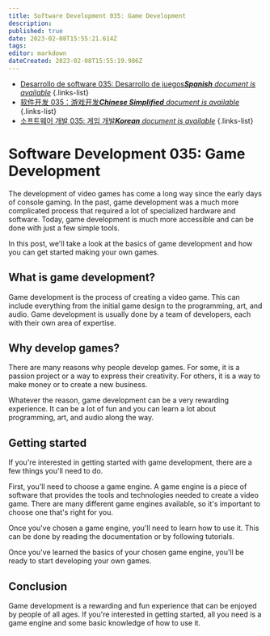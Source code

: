 ```yaml
---
title: Software Development 035: Game Development
description: 
published: true
date: 2023-02-08T15:55:21.614Z
tags: 
editor: markdown
dateCreated: 2023-02-08T15:55:19.986Z
---
```


- [Desarrollo de software 035: Desarrollo de juegos***Spanish** document is available*](/es/Knowledge-base/Software-Development/Learning/software-development-035-game-development)
{.links-list}
- [软件开发 035：游戏开发***Chinese Simplified** document is available*](/zh/Knowledge-base/Software-Development/Learning/software-development-035-game-development)
{.links-list}
- [소프트웨어 개발 035: 게임 개발***Korean** document is available*](/ko/Knowledge-base/Software-Development/Learning/software-development-035-game-development)
{.links-list}


# Software Development 035: Game Development

The development of video games has come a long way since the early days of console gaming. In the past, game development was a much more complicated process that required a lot of specialized hardware and software. Today, game development is much more accessible and can be done with just a few simple tools.

In this post, we'll take a look at the basics of game development and how you can get started making your own games.

## What is game development?

Game development is the process of creating a video game. This can include everything from the initial game design to the programming, art, and audio. Game development is usually done by a team of developers, each with their own area of expertise.

## Why develop games?

There are many reasons why people develop games. For some, it is a passion project or a way to express their creativity. For others, it is a way to make money or to create a new business.

Whatever the reason, game development can be a very rewarding experience. It can be a lot of fun and you can learn a lot about programming, art, and audio along the way.

## Getting started

If you're interested in getting started with game development, there are a few things you'll need to do.

First, you'll need to choose a game engine. A game engine is a piece of software that provides the tools and technologies needed to create a video game. There are many different game engines available, so it's important to choose one that's right for you.

Once you've chosen a game engine, you'll need to learn how to use it. This can be done by reading the documentation or by following tutorials.

Once you've learned the basics of your chosen game engine, you'll be ready to start developing your own games.

## Conclusion

Game development is a rewarding and fun experience that can be enjoyed by people of all ages. If you're interested in getting started, all you need is a game engine and some basic knowledge of how to use it.
